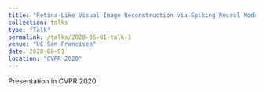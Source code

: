 ```yaml
---
title: "Retina-Like Visual Image Reconstruction via Spiking Neural Model"
collection: talks
type: "Talk"
permalink: /talks/2020-06-01-talk-1
venue: "UC San Francisco"
date: 2020-06-01
location: "CVPR 2020"
---
```


Presentation in CVPR 2020.
